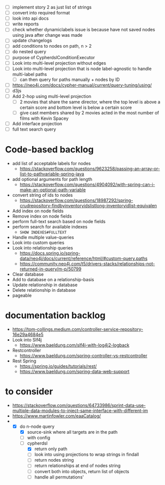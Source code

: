 
- [ ] implement story 2 as just list of strings
- [ ] convert into required format
- [ ] look into api docs
- [ ] write reports
- [ ] check whether dynamiclabels issue is because have not saved nodes using java after change was made
- [ ] update changelogs
- [ ] add conditions to nodes on path, n > 2
- [ ] do nested query
- [ ] purpose of CypherdslConditionExecutor
- [ ] Look into multi-level projection without edges
- [ ] Look into multi-level projection that is node label-agnostic to handle multi-label paths
    - [ ] can then query for paths manually + nodes by ID
- [ ] https://neo4j.com/docs/cypher-manual/current/query-tuning/using/
- [ ] d3js
- [ ] Add 2-hop using multi-level projection
	- [ ] 2 movies that share the same director, where the top level is above a certain score and bottom level is below a certain score
	- [ ] give cast members shared by 2 movies
 acted in the most number of films with Kevin Spacey
- [ ] Add interface projection
- [ ] full text search query 
# Code-based backlog
- add list of acceptable labels for nodes
    - https://stackoverflow.com/questions/9623258/passing-an-array-or-list-to-pathvariable-spring-java
- add optional arguments for path length
    - https://stackoverflow.com/questions/4904092/with-spring-can-i-make-an-optional-path-variable
- convert string of ids to nodes
    - https://stackoverflow.com/questions/18987292/spring-crudrepository-findbyinventoryidslistlong-inventoryidlist-equivalen
- Add index on node fields
- Remove index on node fields
- perform full-text search based on node fields
- perform search for available indexes
	- `SHOW INDEXES#FULLTEXT`
- Handle multiple value-queries
- Look into custom queries
- Look into relationship queries
	- https://docs.spring.io/spring-data/neo4j/docs/current/reference/html/#custom-query.paths
	- https://community.neo4j.com/t5/drivers-stacks/relationships-not-returned-in-query/m-p/50799
- Clear database
- Add to database on a relationship-basis
- Update relationship in database
- Delete relationship in database
- pageable

# documentation backlog
- https://tom-collings.medium.com/controller-service-repository-16e29a4684e5
- Look into Slf4j
	- https://www.baeldung.com/slf4j-with-log4j2-logback
- Restcontroller
	- https://www.baeldung.com/spring-controller-vs-restcontroller
- Rest Spring
	- https://spring.io/guides/tutorials/rest/
	- https://www.baeldung.com/spring-data-web-support
# to consider
- https://stackoverflow.com/questions/64733986/sprint-data-use-multiple-data-modules-to-inject-same-interface-with-different-im
- https://www.martinfowler.com/eaaCatalog/
- - [x] do n-node query
    - [x] source-sink where all targets are in the path
    - [ ] with config
    - [ ] cypherdsl
        - [x] return only path
        - [ ] look into using projections to wrap strings in findall
        - [ ] return nodes string
        - [ ] return relationships at end of nodes string
        - [ ] convert both into objects, return list of objects
        - [ ] handle all permutations'